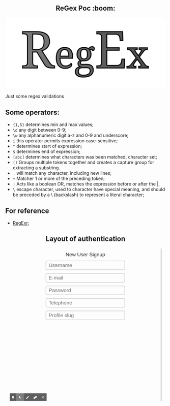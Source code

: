 <h2 align="center">ReGex Poc :boom:</h2> 
<p align="center">
  <img src="./images/regex.png">
</p>

Just some regex validations

## Some operators:
- `{1,5}` determines min and max values;
- `\d` any digit between 0-9;
- `\w` any alphanumeric digit a-z and 0-9 and underscore;
- `i` this operator permits expression case-sensitive;
- `^` determines start of expression;
- `$` determines end of expression;
- `[abc]` determines what characters was been matched, character set;
- `()` Groups multiple tokens together and creates a capture group for extracting a substring. 
- `.` will match any character, including new lines;
- `+` Matcher 1 or more of the preceding token;
- `|` Acts like a boolean OR, matches the expression before or after the |, 
- `\` escape character, used to character have special meaning, and should be preceded by a \ (backslash) to represent a literal character;

## For reference
- [RegExr](https://regexr.com/);

<h2 align="center">Layout of authentication</h2>
<p align="center">
  <img src="./images/regex.gif">
</p>